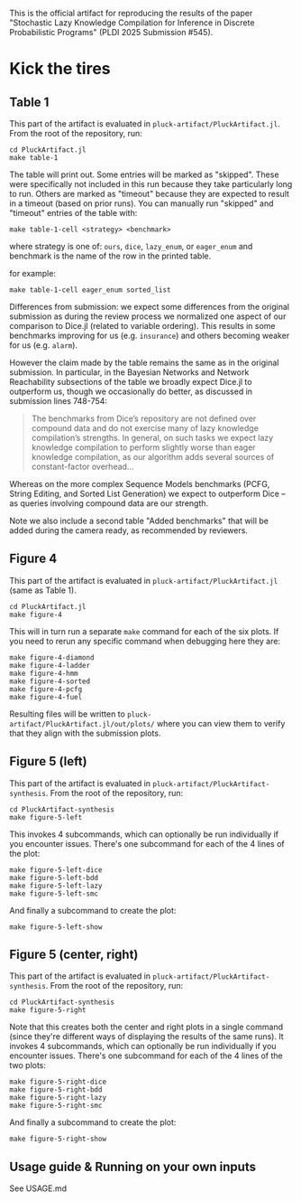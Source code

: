 This is the official artifact for reproducing the results of the paper "Stochastic Lazy Knowledge Compilation for Inference in Discrete Probabilistic Programs" (PLDI 2025 Submission #545).

# Kick the tires

## Table 1

This part of the artifact is evaluated in `pluck-artifact/PluckArtifact.jl`. From the root of the repository, run:

```
cd PluckArtifact.jl
make table-1
```

The table will print out. Some entries will be marked as "skipped". These were specifically not included in this run because they take particularly long to run. Others are marked as "timeout" because they are expected to result in a timeout (based on prior runs). You can manually run "skipped" and "timeout" entries of the table with:

```
make table-1-cell <strategy> <benchmark>
```
where strategy is one of: `ours`, `dice`, `lazy_enum`, or `eager_enum` and benchmark is the name of the row in the printed table.

for example:
```
make table-1-cell eager_enum sorted_list
```

Differences from submission: we expect some differences from the original submission as during the review process we normalized one aspect of our comparison to Dice.jl (related to variable ordering). This results in some benchmarks improving for us (e.g. `insurance`) and others becoming weaker for us (e.g. `alarm`).

However the claim made by the table remains the same as in the original submission. In particular, in the Bayesian Networks and Network Reachability subsections of the table we broadly expect Dice.jl to outperform us, though we occasionally do better, as discussed in submission lines 748-754:

> The benchmarks from Dice’s repository are not defined over compound data and do not exercise many of lazy knowledge compilation’s strengths. In general, on such tasks we expect lazy knowledge compilation to perform slightly worse than eager knowledge compilation, as our algorithm adds several sources of constant-factor overhead...

Whereas on the more complex Sequence Models benchmarks (PCFG, String Editing, and Sorted List Generation) we expect to outperform Dice – as queries involving compound data are our strength.

Note we also include a second table "Added benchmarks" that will be added during the camera ready, as recommended by reviewers.

## Figure 4

This part of the artifact is evaluated in `pluck-artifact/PluckArtifact.jl` (same as Table 1).

```
cd PluckArtifact.jl
make figure-4
```

This will in turn run a separate `make` command for each of the six plots. If you need to rerun any specific command when debugging here they are:

```
make figure-4-diamond
make figure-4-ladder
make figure-4-hmm
make figure-4-sorted
make figure-4-pcfg
make figure-4-fuel
```

Resulting files will be written to `pluck-artifact/PluckArtifact.jl/out/plots/` where you can view them to verify that they align with the submission plots.

## Figure 5 (left)

This part of the artifact is evaluated in `pluck-artifact/PluckArtifact-synthesis`. From the root of the repository, run:

```
cd PluckArtifact-synthesis
make figure-5-left
```
This invokes 4 subcommands, which can optionally be run individually if you encounter issues. There's one subcommand for each of the 4 lines of the plot:
```
make figure-5-left-dice
make figure-5-left-bdd
make figure-5-left-lazy
make figure-5-left-smc
```
And finally a subcommand to create the plot:
```
make figure-5-left-show
```

## Figure 5 (center, right)

This part of the artifact is evaluated in `pluck-artifact/PluckArtifact-synthesis`. From the root of the repository, run:

```
cd PluckArtifact-synthesis
make figure-5-right
```
Note that this creates both the center and right plots in a single command (since they're different ways of displaying the results of the same runs). It invokes 4 subcommands, which can optionally be run individually if you encounter issues. There's one subcommand for each of the 4 lines of the two plots:
```
make figure-5-right-dice
make figure-5-right-bdd
make figure-5-right-lazy
make figure-5-right-smc
```
And finally a subcommand to create the plot:
```
make figure-5-right-show
```




## Usage guide & Running on your own inputs

See USAGE.md
